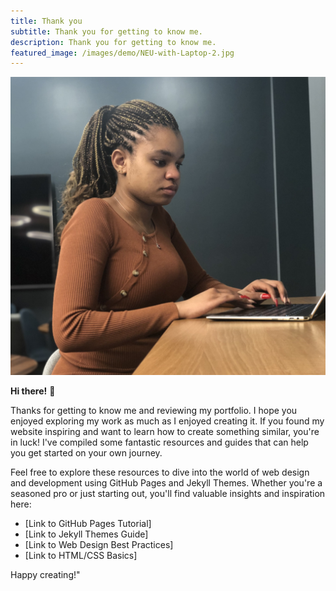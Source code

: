 ```yaml
---
title: Thank you
subtitle: Thank you for getting to know me.
description: Thank you for getting to know me.
featured_image: /images/demo/NEU-with-Laptop-2.jpg
---
```


![](/images/demo/NEU-with-Laptop-2.jpg)

**Hi there!** 👋

Thanks for getting to know me and reviewing my portfolio. I hope you enjoyed exploring my work as much as I enjoyed creating it. If you found my website inspiring and want to learn how to create something similar, you're in luck! I've compiled some fantastic resources and guides that can help you get started on your own journey.

Feel free to explore these resources to dive into the world of web design and development using GitHub Pages and Jekyll Themes. Whether you're a seasoned pro or just starting out, you'll find valuable insights and inspiration here:

- [Link to GitHub Pages Tutorial]
- [Link to Jekyll Themes Guide]
- [Link to Web Design Best Practices]
- [Link to HTML/CSS Basics]

Happy creating!"

